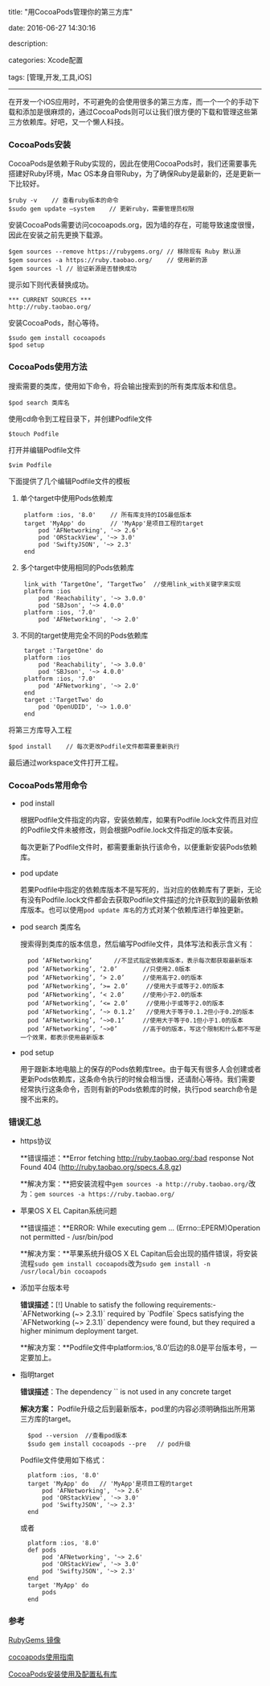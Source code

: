 title: "用CocoaPods管理你的第三方库"

date: 2016-06-27 14:30:16

description:

categories: Xcode配置

tags: [管理,开发,工具,iOS]

---

在开发一个iOS应用时，不可避免的会使用很多的第三方库，而一个一个的手动下载和添加是很麻烦的，通过CocoaPods则可以让我们很方便的下载和管理这些第三方依赖库。好吧，又一个懒人科技。

<!--more-->

### CocoaPods安装

CocoaPods是依赖于Ruby实现的，因此在使用CocoaPods时，我们还需要事先搭建好Ruby环境，Mac OS本身自带Ruby，为了确保Ruby是最新的，还是更新一下比较好。

	$ruby -v	// 查看ruby版本的命令 
	$sudo gem update —system	// 更新ruby，需要管理员权限
	
安装CocoaPods需要访问cocoapods.org，因为墙的存在，可能导致速度很慢，因此在安装之前先更换下载源。

	$gem sources --remove https://rubygems.org/	// 移除现有 Ruby 默认源
	$gem sources -a https://ruby.taobao.org/	// 使用新的源
	$gem sources -l	// 验证新源是否替换成功
	
提示如下则代表替换成功。
	
	*** CURRENT SOURCES ***
	http://ruby.taobao.org/
	
安装CocoaPods，耐心等待。

	$sudo gem install cocoapods
	$pod setup
	
### CocoaPods使用方法

搜索需要的类库，使用如下命令，将会输出搜索到的所有类库版本和信息。

	$pod search 类库名
	
使用cd命令到工程目录下，并创建Podfile文件

	$touch Podfile
	
打开并编辑Podfile文件
	
	$vim Podfile
	
下面提供了几个编辑Podfile文件的模板

1. 单个target中使用Pods依赖库

		platform :ios, '8.0'	// 所有库支持的IOS最低版本
		target 'MyApp' do		// 'MyApp'是项目工程的target
			pod 'AFNetworking', '~> 2.6'
			pod 'ORStackView', '~> 3.0'
			pod 'SwiftyJSON', '~> 2.3'
		end

2. 多个target中使用相同的Pods依赖库		
		
		link_with ‘TargetOne’, ‘TargetTwo’	//使用link_with关键字来实现
		platform :ios
			pod 'Reachability', '~> 3.0.0'
			pod 'SBJson', '~> 4.0.0'
		platform :ios, '7.0'
			pod 'AFNetworking', '~> 2.0'
		
3. 不同的target使用完全不同的Pods依赖库

		target :'TargetOne' do
		platform :ios
			pod 'Reachability', '~> 3.0.0'
			pod 'SBJson', '~> 4.0.0'
		platform :ios, '7.0'
			pod 'AFNetworking', '~> 2.0'
		end
		target :'TargetTwo' do
			pod 'OpenUDID', '~> 1.0.0'
		end

将第三方库导入工程

	$pod install	// 每次更改Podfile文件都需要重新执行
	
最后通过workspace文件打开工程。
	
### CocoaPods常用命令

* pod install
	
	根据Podfile文件指定的内容，安装依赖库，如果有Podfile.lock文件而且对应的Podfile文件未被修改，则会根据Podfile.lock文件指定的版本安装。
	
	每次更新了Podfile文件时，都需要重新执行该命令，以便重新安装Pods依赖库。
	
* pod update

	若果Podfile中指定的依赖库版本不是写死的，当对应的依赖库有了更新，无论有没有Podfile.lock文件都会去获取Podfile文件描述的允许获取到的最新依赖库版本。也可以使用`pod update 库名`的方式对某个依赖库进行单独更新。
	
* pod search 类库名

	搜索得到类库的版本信息，然后编写Podfile文件，具体写法和表示含义有：
	
		pod ‘AFNetworking’      //不显式指定依赖库版本，表示每次都获取最新版本
		pod ‘AFNetworking’, ‘2.0’		//只使用2.0版本
		pod ‘AFNetworking’, ‘> 2.0’    	//使用高于2.0的版本
		pod ‘AFNetworking’, ‘>= 2.0’     //使用大于或等于2.0的版本
		pod ‘AFNetworking’, ‘< 2.0’    	//使用小于2.0的版本
		pod ‘AFNetworking’, ‘<= 2.0’     //使用小于或等于2.0的版本
		pod ‘AFNetworking’, ‘~> 0.1.2’   //使用大于等于0.1.2但小于0.2的版本
		pod ‘AFNetworking’, ‘~>0.1’     //使用大于等于0.1但小于1.0的版本
		pod ‘AFNetworking’, ‘~>0’     	//高于0的版本，写这个限制和什么都不写是一个效果，都表示使用最新版本

* pod setup

	用于跟新本地电脑上的保存的Pods依赖库tree。由于每天有很多人会创建或者更新Pods依赖库，这条命令执行的时候会相当慢，还请耐心等待。我们需要经常执行这条命令，否则有新的Pods依赖库的时候，执行pod search命令是搜不出来的。

### 错误汇总

* https协议

	**错误描述：**Error fetching http://ruby.taobao.org/:bad response Not Found 404 (http://ruby.taobao.org/specs.4.8.gz)

	**解决方案：**把安装流程中`gem sources -a http://ruby.taobao.org/`改为：`gem sources -a https://ruby.taobao.org/`
	
* 苹果OS X EL Capitan系统问题

	**错误描述：**ERROR:  While executing gem ... (Errno::EPERM)Operation not permitted - /usr/bin/pod

	**解决方案：**苹果系统升级OS X EL Capitan后会出现的插件错误，将安装流程`sudo gem install cocoapods`改为`sudo gem install -n /usr/local/bin cocoapods`

* 添加平台版本号

	**错误描述：**[!] Unable to satisfy the following requirements:- \`AFNetworking (~> 2.3.1)\` required by \`Podfile\` Specs satisfying the \`AFNetworking (~> 2.3.1)\` dependency were found, but they required a higher minimum deployment target.

	**解决方案：**Podfile文件中platform:ios,‘8.0’后边的8.0是平台版本号，一定要加上。

* 指明target

	**错误描述**：The dependency `` is not used in any concrete target

	**解决方案：** Podfile升级之后到最新版本，pod里的内容必须明确指出所用第三方库的target。

		$pod --version	//查看pod版本
		$sudo gem install cocoapods --pre	// pod升级
		
	Podfile文件使用如下格式：
	
		platform :ios, '8.0'
		target 'MyApp' do	// 'MyApp'是项目工程的target
  			pod 'AFNetworking', '~> 2.6'
  			pod 'ORStackView', '~> 3.0'
  			pod 'SwiftyJSON', '~> 2.3'
		end
		
	或者
	
		platform :ios, '8.0'
		def pods
 	 		pod 'AFNetworking', '~> 2.6'
  			pod 'ORStackView', '~> 3.0'
  			pod 'SwiftyJSON', '~> 2.3'
		end
		target 'MyApp' do
  			pods
		end
		
### 参考

[RubyGems 镜像](https://ruby.taobao.org)

[cocoapods使用指南](http://www.jianshu.com/p/7884ec8da77e)

[CocoaPods安装使用及配置私有库](http://www.exiatian.com/cocoapods安装使用及配置私有库/)






